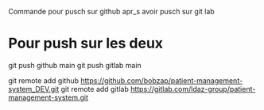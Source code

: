 Commande pour pusch sur github apr_s avoir pusch sur git lab

# Pour push sur les deux
git push github main
git push gitlab main

git remote add github https://github.com/bobzap/patient-management-system_DEV.git
git remote add gitlab https://gitlab.com/ldaz-group/patient-management-system.git